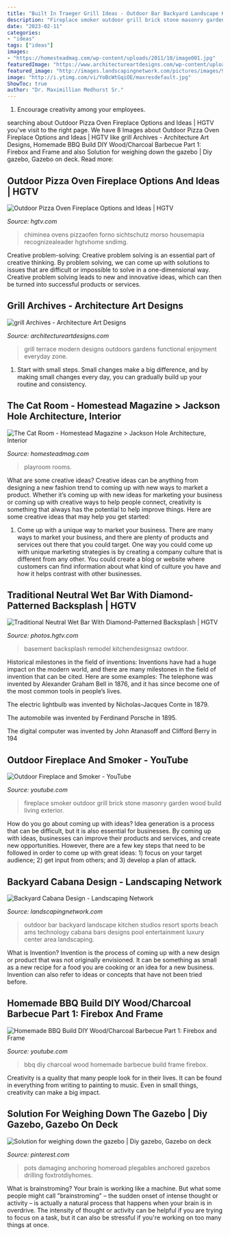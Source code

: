 ```yaml
---
title: "Built In Traeger Grill Ideas - Outdoor Bar Backyard Landscape Kitchen Studios Resort Sports Beach Ams Technology Cabana Bars Designs Pool Entertainment Luxury Center Area Landscaping"
description: "Fireplace smoker outdoor grill brick stone masonry garden wood build living exterior"
date: "2023-02-11"
categories:
- "ideas"
tags: ["ideas"]
images:
- "https://homesteadmag.com/wp-content/uploads/2011/10/image001.jpg"
featuredImage: "https://www.architectureartdesigns.com/wp-content/uploads/2013/06/frankelbuildinggroup._com-630x350.jpg"
featured_image: "http://images.landscapingnetwork.com/pictures/images/900x705Max/outdoor-kitchen_7/outdoor-bar-ams-landscape-design-studios_1700.jpg"
image: "http://i.ytimg.com/vi/YoBcWtGqiOE/maxresdefault.jpg"
ShowToc: true
author: "Dr. Maximillian Medhurst Sr."
---
```



1. Encourage creativity among your employees.

	

		
searching about Outdoor Pizza Oven Fireplace Options and Ideas | HGTV you've visit to the right page. We have 8 Images about Outdoor Pizza Oven Fireplace Options and Ideas | HGTV like grill Archives - Architecture Art Designs, Homemade BBQ Build DIY Wood/Charcoal Barbecue Part 1: Firebox and Frame and also Solution for weighing down the gazebo | Diy gazebo, Gazebo on deck. Read more:
		
    
## Outdoor Pizza Oven Fireplace Options And Ideas | HGTV

<img loading=lazy src="https://hgtvhome.sndimg.com/content/dam/images/grdn/fullset/2013/8/27/0/ep-henry-outdoor-kitchen-2.jpg.rend.hgtvcom.616.924.suffix/1452662353909.jpeg" onerror="this.onerror=null;this.src='https://tse1.mm.bing.net/th?id=OIP.P8Lf82KkqRS_kHok7gIoDAHaLH&amp;pid=15.1';" alt="Outdoor Pizza Oven Fireplace Options and Ideas | HGTV">

_Source: hgtv.com_

>chiminea ovens pizzaofen forno sichtschutz morso housemapia recognizealeader hgtvhome sndimg. 

	

Creative problem-solving:
Creative problem solving is an essential part of creative thinking. By problem solving, we can come up with solutions to issues that are difficult or impossible to solve in a one-dimensional way. Creative problem solving leads to new and innovative ideas, which can then be turned into successful products or services.

    
## Grill Archives - Architecture Art Designs

<img loading=lazy src="https://www.architectureartdesigns.com/wp-content/uploads/2013/06/frankelbuildinggroup._com-630x350.jpg" onerror="this.onerror=null;this.src='https://tse2.mm.bing.net/th?id=OIP.jtokxbGem8qJfpX4mS6UwAHaEH&amp;pid=15.1';" alt="grill Archives - Architecture Art Designs">

_Source: architectureartdesigns.com_

>grill terrace modern designs outdoors gardens functional enjoyment everyday zone. 

	

1. Start with small steps. Small changes make a big difference, and by making small changes every day, you can gradually build up your routine and consistency.

    
## The Cat Room - Homestead Magazine &gt; Jackson Hole Architecture, Interior

<img loading=lazy src="https://homesteadmag.com/wp-content/uploads/2011/10/image001.jpg" onerror="this.onerror=null;this.src='https://tse1.mm.bing.net/th?id=OIP.T0D2wfIAAKIYzLnGxJqJlgHaFj&amp;pid=15.1';" alt="The Cat Room - Homestead Magazine &gt; Jackson Hole Architecture, Interior">

_Source: homesteadmag.com_

>playroom rooms. 

	

What are some creative ideas?
Creative ideas can be anything from designing a new fashion trend to coming up with new ways to market a product. Whether it’s coming up with new ideas for marketing your business or coming up with creative ways to help people connect, creativity is something that always has the potential to help improve things. Here are some creative ideas that may help you get started: 
1. Come up with a unique way to market your business. There are many ways to market your business, and there are plenty of products and services out there that you could target. One way you could come up with unique marketing strategies is by creating a company culture that is different from any other. You could create a blog or website where customers can find information about what kind of culture you have and how it helps contrast with other businesses.

    
## Traditional Neutral Wet Bar With Diamond-Patterned Backsplash | HGTV

<img loading=lazy src="https://hgtvhome.sndimg.com/content/dam/images/hgtv/fullset/2012/1/26/0/DP_Corey-Damen-Jenkins-neutral-butler-pantry_s3x4.jpg.rend.hgtvcom.616.822.suffix/1400964390759.jpeg" onerror="this.onerror=null;this.src='https://tse2.mm.bing.net/th?id=OIP.lR8kUCLdrePKU4x55XduYAHaJ4&amp;pid=15.1';" alt="Traditional Neutral Wet Bar With Diamond-Patterned Backsplash | HGTV">

_Source: photos.hgtv.com_

>basement backsplash remodel kitchendesignsaz owtdoor. 

	

Historical milestones in the field of inventions:
Inventions have had a huge impact on the modern world, and there are many milestones in the field of invention that can be cited. Here are some examples:
The telephone was invented by Alexander Graham Bell in 1876, and it has since become one of the most common tools in people’s lives.

The electric lightbulb was invented by Nicholas-Jacques Conte in 1879.

The automobile was invented by Ferdinand Porsche in 1895. 

The digital computer was invented by John Atanasoff and Clifford Berry in 194
    
## Outdoor Fireplace And Smoker - YouTube

<img loading=lazy src="http://i.ytimg.com/vi/YoBcWtGqiOE/maxresdefault.jpg" onerror="this.onerror=null;this.src='https://tse3.mm.bing.net/th?id=OIP.DlFYe5a-u73mr-ob68OQJwHaEK&amp;pid=15.1';" alt="Outdoor Fireplace and Smoker - YouTube">

_Source: youtube.com_

>fireplace smoker outdoor grill brick stone masonry garden wood build living exterior. 

	

How do you go about coming up with ideas?
Idea generation is a process that can be difficult, but it is also essential for businesses. By coming up with ideas, businesses can improve their products and services, and create new opportunities. However, there are a few key steps that need to be followed in order to come up with great ideas: 1) focus on your target audience; 2) get input from others; and 3) develop a plan of attack.

    
## Backyard Cabana Design - Landscaping Network

<img loading=lazy src="http://images.landscapingnetwork.com/pictures/images/900x705Max/outdoor-kitchen_7/outdoor-bar-ams-landscape-design-studios_1700.jpg" onerror="this.onerror=null;this.src='https://tse2.mm.bing.net/th?id=OIP.XyGvQhm6foRmE6LqUpN7TwHaE8&amp;pid=15.1';" alt="Backyard Cabana Design - Landscaping Network">

_Source: landscapingnetwork.com_

>outdoor bar backyard landscape kitchen studios resort sports beach ams technology cabana bars designs pool entertainment luxury center area landscaping. 

	

What is Invention?
Invention is the process of coming up with a new design or product that was not originally envisioned. It can be something as small as a new recipe for a food you are cooking or an idea for a new business. Invention can also refer to ideas or concepts that have not been tried before.

    
## Homemade BBQ Build DIY Wood/Charcoal Barbecue Part 1: Firebox And Frame

<img loading=lazy src="https://i.ytimg.com/vi/Qgy_IoPkRHU/maxresdefault.jpg" onerror="this.onerror=null;this.src='https://tse3.mm.bing.net/th?id=OIP.ve-mImH8ZQC13JT4SxsywwHaEK&amp;pid=15.1';" alt="Homemade BBQ Build DIY Wood/Charcoal Barbecue Part 1: Firebox and Frame">

_Source: youtube.com_

>bbq diy charcoal wood homemade barbecue build frame firebox. 

	

Creativity is a quality that many people look for in their lives. It can be found in everything from writing to painting to music. Even in small things, creativity can make a big impact.

    
## Solution For Weighing Down The Gazebo | Diy Gazebo, Gazebo On Deck

<img loading=lazy src="https://i.pinimg.com/736x/ab/c1/fc/abc1fc0dd359ed1b9e68972653177fd8.jpg" onerror="this.onerror=null;this.src='https://tse3.mm.bing.net/th?id=OIP.puanHPCt3vUmDZxhdio0AgHaJ3&amp;pid=15.1';" alt="Solution for weighing down the gazebo | Diy gazebo, Gazebo on deck">

_Source: pinterest.com_

>pots damaging anchoring homeroad plegables anchored gazebos drilling foxtrotdiyhomes. 

	

What is brainstroming?
Your brain is working like a machine. But what some people might call "brainstroming" – the sudden onset of intense thought or activity – is actually a natural process that happens when your brain is in overdrive. The intensity of thought or activity can be helpful if you are trying to focus on a task, but it can also be stressful if you're working on too many things at once.

